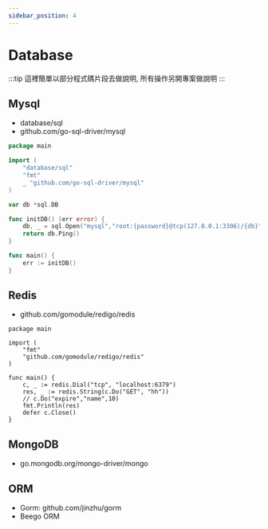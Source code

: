 ```yaml
---
sidebar_position: 4
---
```


# Database
:::tip
這裡簡單以部分程式碼片段去做說明, 所有操作另開專案做說明
:::

## Mysql
- database/sql
- github.com/go-sql-driver/mysql
```go
package main

import (
    "database/sql"
    "fmt"
    _ "github.com/go-sql-driver/mysql"
)

var db *sql.DB

func initDB() (err error) {
    db, _ = sql.Open("mysql","root:{password}@tcp(127.0.0.1:3306)/{db}")
    return db.Ping()
}

func main() {
    err := initDB()
}
```


## Redis
- github.com/gomodule/redigo/redis
```golang
package main

import (
	"fmt"
	"github.com/gomodule/redigo/redis"
)

func main() {
	c, _ := redis.Dial("tcp", "localhost:6379")
	res, _ := redis.String(c.Do("GET", "hh"))
	// c.Do("expire","name",10)
	fmt.Println(res)
	defer c.Close()
}
```

## MongoDB
- go.mongodb.org/mongo-driver/mongo

## ORM
- Gorm: github.com/jinzhu/gorm
- Beego ORM